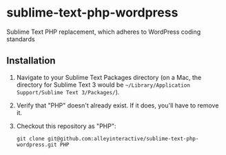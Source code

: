 sublime-text-php-wordpress
==========================

Sublime Text PHP replacement, which adheres to WordPress coding standards

Installation
------------

1. Navigate to your Sublime Text Packages directory (on a Mac, the directory for
Sublime Text 3 would be `~/Library/Application Support/Sublime Text 3/Packages/`).
2. Verify that "PHP" doesn't already exist. If it does, you'll have to remove it.
3. Checkout this repository as "PHP":

    ```
    git clone git@github.com:alleyinteractive/sublime-text-php-wordpress.git PHP
    ```
